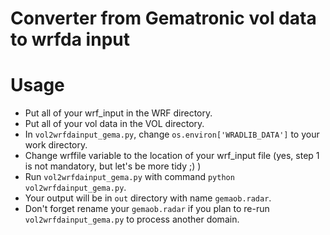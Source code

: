 # Converter from Gematronic vol data to wrfda input

Usage
=====

- Put all of your wrf_input in the WRF directory.
- Put all of your vol data in the VOL directory.
- In `vol2wrfdainput_gema.py`, change `os.environ['WRADLIB_DATA']` to your work directory.
- Change wrffile variable to the location of your wrf_input file (yes, step 1 is not mandatory, but let's be more tidy ;) )
- Run `vol2wrfdainput_gema.py` with command `python vol2wrfdainput_gema.py`.
- Your output will be in `out` directory with name `gemaob.radar`.
- Don't forget rename your `gemaob.radar` if you plan to re-run `vol2wrfdainput_gema.py` to process another domain.
